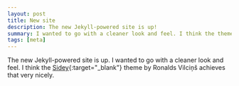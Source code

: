```yaml
---
layout: post
title: New site
description: The new Jekyll-powered site is up!
summary: I wanted to go with a cleaner look and feel. I think the theme achieves that very nicely.
tags: [meta]
---
```


The new Jekyll-powered site is up. I wanted to go with a cleaner look and feel. I think the [Sidey](https://github.com/ronv/sidey){:target="_blank"} theme by Ronalds Vilciņš achieves that very nicely.
